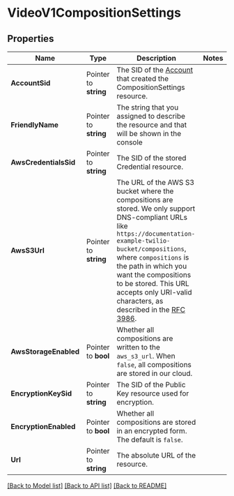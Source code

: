# VideoV1CompositionSettings

## Properties

Name | Type | Description | Notes
------------ | ------------- | ------------- | -------------
**AccountSid** | Pointer to **string** | The SID of the [Account](https://www.twilio.com/docs/iam/api/account) that created the CompositionSettings resource. |
**FriendlyName** | Pointer to **string** | The string that you assigned to describe the resource and that will be shown in the console |
**AwsCredentialsSid** | Pointer to **string** | The SID of the stored Credential resource. |
**AwsS3Url** | Pointer to **string** | The URL of the AWS S3 bucket where the compositions are stored. We only support DNS-compliant URLs like `https://documentation-example-twilio-bucket/compositions`, where `compositions` is the path in which you want the compositions to be stored. This URL accepts only URI-valid characters, as described in the [RFC 3986](https://tools.ietf.org/html/rfc3986#section-2). |
**AwsStorageEnabled** | Pointer to **bool** | Whether all compositions are written to the `aws_s3_url`. When `false`, all compositions are stored in our cloud. |
**EncryptionKeySid** | Pointer to **string** | The SID of the Public Key resource used for encryption. |
**EncryptionEnabled** | Pointer to **bool** | Whether all compositions are stored in an encrypted form. The default is `false`. |
**Url** | Pointer to **string** | The absolute URL of the resource. |

[[Back to Model list]](../README.md#documentation-for-models) [[Back to API list]](../README.md#documentation-for-api-endpoints) [[Back to README]](../README.md)


